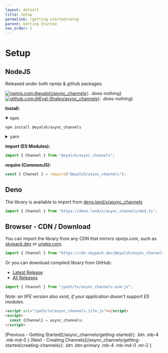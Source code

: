 ```yaml
---
layout: default
title: Setup
permalink: /getting-started/setup
parent: Getting Started
nav_order: 1
---
```


# Setup

## NodeJS

Released under both npmjs & github packages:

[![npmjs.com:@eyalsh/async_channels](https://img.shields.io/badge/npmjs.com-%40eyalsh%2Fasync__channels-%23cc0000)](https://www.npmjs.com/package/@eyalsh/async_channels){:
.does-nothing}
[![github.com:@Eyal-Shalev/async_channels](https://img.shields.io/badge/github.com-%40eyal--shalev%2Fasync__channels-%233399db)](https://github.com/Eyal-Shalev/async_channels/packages/983326){:
.does-nothing}

**Install:**

<details open markdown="block">
<summary>npm</summary>

```shell
npm install @eyalsh/async_channels
```

</details>

<details markdown="block">
<summary>yarn</summary>

```shell
yarn add @eyal-shalev/async_channels
```

</details>

**import (ES Modules):**

```js
import { Channel } from "@eyalsh/async_channels";
```

**require (CommonJS):**

```js
const { Channel } = require("@eyalsh/async_channels");
```

## Deno

The library is available to import from
[deno.land/x/async_channels](://deno.land/x/async_channels)

```ts
import { Channel } from "https://deno.land/x/async_channels/mod.ts";
```

## Browser - CDN / Download

You can import the library from any CDN that mirrors _npmjs.com_, such as
[skypack.dev](://skypack.dev/view/@eyalsh/async_channels) or
[unpkg.com](https://unpkg.com/@eyalsh/async_channels/dist/async_channels.esm.js).

```js
import { Channel } from "https://cdn.skypack.dev/@eyalsh/async_channels";
```

Or you can download compiled library from GitHub:

- [Latest Release](://github.com/Eyal-Shalev/async_channels/releases/latest)
- [All Releases](://github.com/Eyal-Shalev/async_channels/releases)

```js
import { Channel } from "/path/to/async_channels.esm.js";
```

_Note: an IIFE version also exist, if your application doesn't support ES
modules._

```html
<script src="/path/to/async_channels.iife.js"></script>
<script>
  const {Channel} = async_channels;
</script>
```

<span class="d-flex flex-justify-between">
[Previous - Getting Started](/async_channels/getting-started){: .btn .mb-4 .mb-md-0 }
[Next - Creating Channels](/async_channels/getting-started/creating-channels){: .btn .btn-primary .mb-4 .mb-md-0 .mr-2 }
</span>
